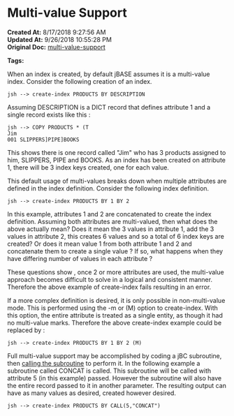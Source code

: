 # Multi-value Support

**Created At:** 8/17/2018 9:27:56 AM  
**Updated At:** 9/26/2018 10:55:28 PM  
**Original Doc:** [multi-value-support](https://docs.jbase.com/48152-indexes/multi-value-support)  

**Tags:**
<badge text='subroutine' vertical='middle' />
<badge text='file indexing' vertical='middle' />

When an index is created, by default jBASE assumes it is a multi-value index. Consider the following creation of an index.

```
jsh --> create-index PRODUCTS BY DESCRIPTION
```

Assuming DESCRIPTION is a DICT record that defines attribute 1 and a single record exists like this :

```
jsh --> COPY PRODUCTS * (T
Jim
001 SLIPPERS]PIPE]BOOKS
```

This shows there is one record called "Jim" who has 3 products assigned to him, SLIPPERS, PIPE and BOOKS. As an index has been created on attribute 1, there will be 3 index keys created, one for each value.

This default usage of multi-values breaks down when multiple attributes are defined in the index definition. Consider the following index definition.

```
jsh --> create-index PRODUCTS BY 1 BY 2
```

In this example, attributes 1 and 2 are concatenated to create the index definition. Assuming both attributes are multi-valued, then what does the above actually mean? Does it mean the 3 values in attribute 1, add the 3 values in attribute 2, this creates 6 values and so a total of 6 index keys are created? Or does it mean value 1 from both attribute 1 and 2 and concatenate them to create a single value ? If so, what happens when they have differing number of values in each attribute ?

These questions show , once 2 or more attributes are used, the multi-value approach becomes difficult to solve in a logical and consistent manner. Therefore the above example of create-index fails resulting in an error.

If a more complex definition is desired, it is only possible in non-multi-value mode. This is performed using the -m or (M) option to create-index. With this option, the entire attribute is treated as a single entity, as though it had no multi-value marks. Therefore the above create-index example could be replaced by :

```
jsh --> create-index PRODUCTS BY 1 BY 2 (M)
```



Full multi-value support may be accomplished by coding a jBC subroutine, then [calling the subroutine](./../using-subroutine-in-index-definitions) to perform it. In the following example a subroutine called CONCAT is called. This subroutine will be called with attribute 5 (in this example) passed. However the subroutine will also have the entire record passed to it in another parameter. The resulting output can have as many values as desired, created however desired.

```
jsh --> create-index PRODUCTS BY CALL(5,"CONCAT")
```
